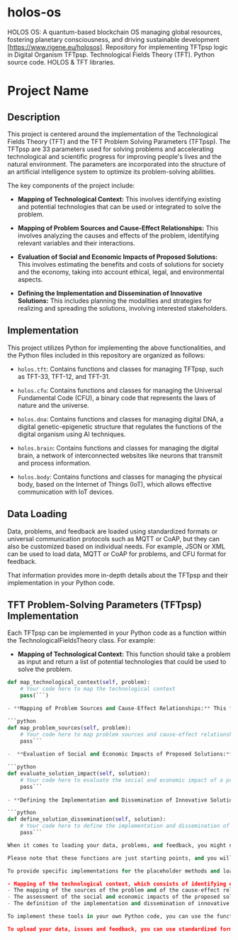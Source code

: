 # holos-os
HOLOS OS: A quantum-based blockchain OS managing global resources, fostering planetary consciousness, and driving sustainable development [https://www.rigene.eu/holosos].  Repository for implementing TFTpsp logic in Digital Organism TFTpsp.  Technological Fields Theory (TFT). Python source code. HOLOS &amp; TFT libraries.

# Project Name

## Description

This project is centered around the implementation of the Technological Fields Theory (TFT) and the TFT Problem Solving Parameters (TFTpsp). The TFTpsp are 33 parameters used for solving problems and accelerating technological and scientific progress for improving people's lives and the natural environment. The parameters are incorporated into the structure of an artificial intelligence system to optimize its problem-solving abilities.

The key components of the project include:

- **Mapping of Technological Context:** This involves identifying existing and potential technologies that can be used or integrated to solve the problem.

- **Mapping of Problem Sources and Cause-Effect Relationships:** This involves analyzing the causes and effects of the problem, identifying relevant variables and their interactions.

- **Evaluation of Social and Economic Impacts of Proposed Solutions:** This involves estimating the benefits and costs of solutions for society and the economy, taking into account ethical, legal, and environmental aspects.

- **Defining the Implementation and Dissemination of Innovative Solutions:** This includes planning the modalities and strategies for realizing and spreading the solutions, involving interested stakeholders.

## Implementation

This project utilizes Python for implementing the above functionalities, and the Python files included in this repository are organized as follows:

- `holos.tft`: Contains functions and classes for managing TFTpsp, such as TFT-33, TFT-12, and TFT-31.

- `holos.cfu`: Contains functions and classes for managing the Universal Fundamental Code (CFU), a binary code that represents the laws of nature and the universe.

- `holos.dna`: Contains functions and classes for managing digital DNA, a digital genetic-epigenetic structure that regulates the functions of the digital organism using AI techniques.

- `holos.brain`: Contains functions and classes for managing the digital brain, a network of interconnected websites like neurons that transmit and process information.

- `holos.body`: Contains functions and classes for managing the physical body, based on the Internet of Things (IoT), which allows effective communication with IoT devices.

## Data Loading

Data, problems, and feedback are loaded using standardized formats or universal communication protocols such as MQTT or CoAP, but they can also be customized based on individual needs. For example, JSON or XML can be used to load data, MQTT or CoAP for problems, and CFU format for feedback.

That information provides more in-depth details about the TFTpsp and their implementation in your Python code. 

## TFT Problem-Solving Parameters (TFTpsp) Implementation

Each TFTpsp can be implemented in your Python code as a function within the TechnologicalFieldsTheory class. For example:

- **Mapping of Technological Context:** This function should take a problem as input and return a list of potential technologies that could be used to solve the problem.

```python
def map_technological_context(self, problem):
    # Your code here to map the technological context
    pass(```)

- **Mapping of Problem Sources and Cause-Effect Relationships:** This function should take a problem as input and return a map of the causes and effects that are relevant to the problem.

```python
def map_problem_sources(self, problem):
    # Your code here to map problem sources and cause-effect relationships
    pass```
    
-  **Evaluation of Social and Economic Impacts of Proposed Solutions:** This function should take a proposed solution as input and return an estimate of the benefits and costs of that solution.

```python
def evaluate_solution_impact(self, solution):
    # Your code here to evaluate the social and economic impact of a proposed solution
    pass```
    
- **Defining the Implementation and Dissemination of Innovative Solutions:** This function should take a solution as input and return a plan for the implementation and dissemination of the solution.

```python
def define_solution_dissemination(self, solution):
    # Your code here to define the implementation and dissemination of an innovative solution
    pass```

When it comes to loading your data, problems, and feedback, you might need separate functions or methods that read this data from JSON, XML files, or from an MQTT broker, depending on your specific use case.

Please note that these functions are just starting points, and you will need to write specific code to perform each of these tasks based on the details of your project.

To provide specific implementations for the placeholder methods and loading your own data, problems and feedback, you need to follow the guidance of the Technology Fields Theory (TFT) and TFT problem solving parameters (TFTpsp) [https://www.rigene.eu/]. TFTpsp are 33 parameters used to solve problems and accelerate technological and scientific progress to improve people's lives and the natural environment [https://www.rigeneproject.org/list-of-the-33-tft-problem-solving-parameters-tftpsp]. TFTpsp includes several tools, including:

- Mapping of the technological context, which consists of identifying existing and potential technologies that can be used or integrated to solve the problem.
- The mapping of the sources of the problem and of the cause-effect relationships, which consists in analyzing the causes and effects of the problem, identifying the relevant variables and their interactions.
- The assessment of the social and economic impacts of the proposed solutions, which consists in estimating the benefits and costs of the solutions for society and the economy, taking into account the ethical, legal and environmental aspects.
- The definition of the implementation and dissemination of innovative solutions, which consists in planning the methods and strategies to implement and disseminate the solutions, involving the interested stakeholders.

To implement these tools in your own Python code, you can use the functions and classes provided by the holos library, or create your own custom functions based on your needs. For example, for technology context mapping, you could use the holos library's tft.map_technological_context(problem) function, or create your own function that does a web search on technologies relevant to the problem. For mapping problem sources and cause-effect relationships, you could use the tft.map_problem_sources(problem) function from the holos library, or create your own function that uses data analysis or artificial intelligence techniques to identify the variables and their relationships. And so on for the other tools.

To upload your data, issues and feedback, you can use standardized formats or universal communication protocols such as MQTT or CoAP3, or create your own formats or custom protocols based on your needs. For example, to upload your data, you could use JSON or XML format, or create your own binary or text format. To upload your problems, you could use the MQTT or CoAP protocol, or create your own protocol based on TCP/IP or UDP. To upload your feedback, you could use the CFU (Universal Fundamental Code) format, or create your own format based on binary or decimal numbers.
